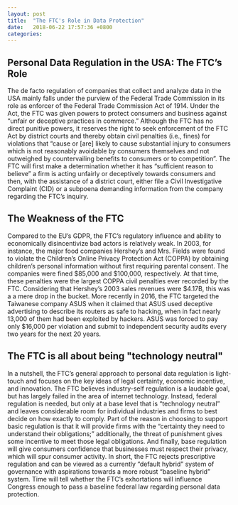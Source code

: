 ```yaml
---
layout: post
title:  "The FTC's Role in Data Protection"
date:   2018-06-22 17:57:36 +0800
categories: 
---
```

Personal Data Regulation in the USA: The FTC’s Role
---------------
The de facto regulation of companies that collect and analyze data in the USA mainly falls under the purview of the Federal Trade Commission in its role as enforcer of the Federal Trade Commission Act of 1914. Under the Act, the FTC was given powers to protect consumers and business against “unfair or deceptive practices in commerce.” Although the FTC has no direct punitive powers, it reserves the right to seek enforcement of the FTC Act by district courts and thereby obtain civil penalties (i.e., fines) for violations that “cause or [are] likely to cause substantial injury to consumers which is not reasonably avoidable by consumers themselves and not outweighed by countervailing benefits to consumers or to competition”. The FTC will first make a determination whether it has “sufficient reason to believe” a firm is acting unfairly or deceptively towards consumers and then, with the assistance of a district court, either file a Civil Investigative Complaint (CID) or a subpoena demanding information from the company regarding the FTC’s inquiry.

The Weakness of the FTC
----------------------
Compared to the EU’s GDPR, the FTC’s regulatory influence and ability to economically disincentivize bad actors is relatively weak. In 2003, for instance, the major food companies Hershey’s and Mrs. Fields were found to violate the Children’s Online Privacy Protection Act (COPPA) by obtaining children’s personal information without first requiring parental consent. The companies were fined $85,000 and $100,000, respectively. At that time, these penalties were the largest COPPA civil penalties ever recorded by the FTC. Considering that Hershey’s 2003 sales revenues were $4.17B, this was a a mere drop in the bucket. More recently in 2016, the FTC targeted the Taiwanese company ASUS when it claimed that ASUS used deceptive advertising to describe its routers as safe to hacking, when in fact nearly 13,000 of them had been exploited by hackers. ASUS was forced to pay only $16,000 per violation  and submit to independent security audits every two years for the next 20 years.

The FTC is all about being "technology neutral"
-------
In a nutshell, the FTC’s general approach to personal data regulation is light-touch and focuses on the key ideas of legal certainty, economic incentive, and innovation. The FTC believes industry-self regulation is a laudable goal, but has largely failed in the area of internet technology. Instead, federal regulation is needed, but only at a base level that is “technology neutral” and leaves considerable room for individual industries and firms to best decide on how exactly to comply. Part of the reason in choosing to support basic regulation is that it will provide firms with the “certainty they need to understand their obligations;” additionally, the threat of punishment gives some incentive to meet those legal obligations. And finally, base regulation will give consumers confidence that businesses must respect their privacy, which will spur consumer activity.  In short, the FTC rejects prescriptive regulation and can be viewed as a currently “default hybrid” system of governance with aspirations towards a more robust “baseline hybrid” system. Time will tell whether the FTC’s exhortations will influence Congress enough to pass a baseline federal law regarding personal data protection.
